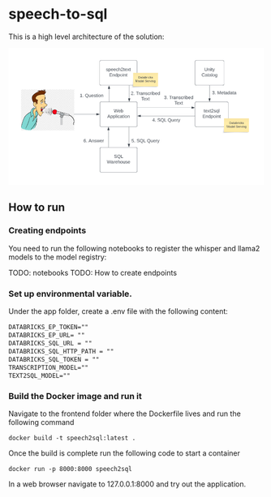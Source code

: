 # speech-to-sql

This is a high level architecture of the solution:

![plot](./speech2sql.png)

## How to run

### Creating endpoints

You need to run the following notebooks to register the whisper and llama2 models to the model registry:

TODO: notebooks
TODO: How to create endpoints

### Set up environmental variable.
Under the app folder, create a .env file with the following content:

```
DATABRICKS_EP_TOKEN=""
DATABRICKS_EP_URL= ""
DATABRICKS_SQL_URL = ""
DATABRICKS_SQL_HTTP_PATH = ""
DATABRICKS_SQL_TOKEN = ""
TRANSCRIPTION_MODEL=""
TEXT2SQL_MODEL=""
```
### Build the Docker image and run it

Navigate to the frontend folder where the Dockerfile lives and run the following command

```
docker build -t speech2sql:latest .
```

Once the build is complete run the following code to start a container

```
docker run -p 8000:8000 speech2sql
```

In a web browser navigate to 127.0.0.1:8000 and try out the application.